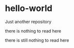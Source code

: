 # hello-world
Just another repository

there is nothing to read here

there is still nothing to read here
